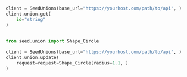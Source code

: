```python


client = SeedUnions(base_url="https://yourhost.com/path/to/api", )        
client.union.get(
	id="string"
)
 
```                        


```python
from seed.union import Shape_Circle

client = SeedUnions(base_url="https://yourhost.com/path/to/api", )        
client.union.update(
	request=request=Shape_Circle(radius=1.1, )
)
 
```                        


